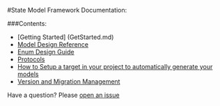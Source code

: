 #State Model Framework Documentation:

###Contents:
- [Getting Started] (GetStarted.md)
- [Model Design Reference](Reference.md)
- [Enum Design Guide](Enums.md)
- [Protocols](Protocols.md)
- [How to Setup a target in your project to automatically generate your models](Setup.md)
- [Version and Migration Management](Versioning.md)


Have a question? Please [open an issue](https://github.com/STLabs/State/issues/new)